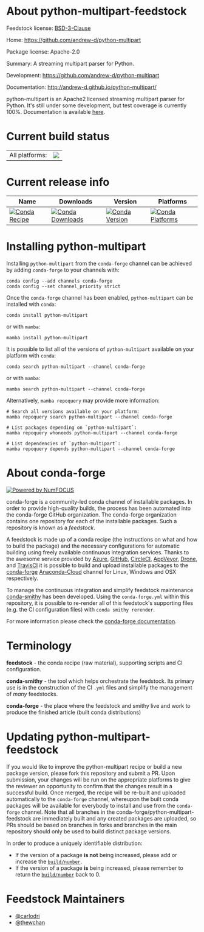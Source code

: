 About python-multipart-feedstock
================================

Feedstock license: [BSD-3-Clause](https://github.com/conda-forge/python-multipart-feedstock/blob/main/LICENSE.txt)

Home: https://github.com/andrew-d/python-multipart

Package license: Apache-2.0

Summary: A streaming multipart parser for Python.

Development: https://github.com/andrew-d/python-multipart

Documentation: http://andrew-d.github.io/python-multipart/

python-multipart is an Apache2 licensed streaming multipart parser for Python.
It's still under some development, but test coverage is currently 100%.
Documentation is available [here](http://andrew-d.github.io/python-multipart/).


Current build status
====================


<table><tr><td>All platforms:</td>
    <td>
      <a href="https://dev.azure.com/conda-forge/feedstock-builds/_build/latest?definitionId=4826&branchName=main">
        <img src="https://dev.azure.com/conda-forge/feedstock-builds/_apis/build/status/python-multipart-feedstock?branchName=main">
      </a>
    </td>
  </tr>
</table>

Current release info
====================

| Name | Downloads | Version | Platforms |
| --- | --- | --- | --- |
| [![Conda Recipe](https://img.shields.io/badge/recipe-python--multipart-green.svg)](https://anaconda.org/conda-forge/python-multipart) | [![Conda Downloads](https://img.shields.io/conda/dn/conda-forge/python-multipart.svg)](https://anaconda.org/conda-forge/python-multipart) | [![Conda Version](https://img.shields.io/conda/vn/conda-forge/python-multipart.svg)](https://anaconda.org/conda-forge/python-multipart) | [![Conda Platforms](https://img.shields.io/conda/pn/conda-forge/python-multipart.svg)](https://anaconda.org/conda-forge/python-multipart) |

Installing python-multipart
===========================

Installing `python-multipart` from the `conda-forge` channel can be achieved by adding `conda-forge` to your channels with:

```
conda config --add channels conda-forge
conda config --set channel_priority strict
```

Once the `conda-forge` channel has been enabled, `python-multipart` can be installed with `conda`:

```
conda install python-multipart
```

or with `mamba`:

```
mamba install python-multipart
```

It is possible to list all of the versions of `python-multipart` available on your platform with `conda`:

```
conda search python-multipart --channel conda-forge
```

or with `mamba`:

```
mamba search python-multipart --channel conda-forge
```

Alternatively, `mamba repoquery` may provide more information:

```
# Search all versions available on your platform:
mamba repoquery search python-multipart --channel conda-forge

# List packages depending on `python-multipart`:
mamba repoquery whoneeds python-multipart --channel conda-forge

# List dependencies of `python-multipart`:
mamba repoquery depends python-multipart --channel conda-forge
```


About conda-forge
=================

[![Powered by
NumFOCUS](https://img.shields.io/badge/powered%20by-NumFOCUS-orange.svg?style=flat&colorA=E1523D&colorB=007D8A)](https://numfocus.org)

conda-forge is a community-led conda channel of installable packages.
In order to provide high-quality builds, the process has been automated into the
conda-forge GitHub organization. The conda-forge organization contains one repository
for each of the installable packages. Such a repository is known as a *feedstock*.

A feedstock is made up of a conda recipe (the instructions on what and how to build
the package) and the necessary configurations for automatic building using freely
available continuous integration services. Thanks to the awesome service provided by
[Azure](https://azure.microsoft.com/en-us/services/devops/), [GitHub](https://github.com/),
[CircleCI](https://circleci.com/), [AppVeyor](https://www.appveyor.com/),
[Drone](https://cloud.drone.io/welcome), and [TravisCI](https://travis-ci.com/)
it is possible to build and upload installable packages to the
[conda-forge](https://anaconda.org/conda-forge) [Anaconda-Cloud](https://anaconda.org/)
channel for Linux, Windows and OSX respectively.

To manage the continuous integration and simplify feedstock maintenance
[conda-smithy](https://github.com/conda-forge/conda-smithy) has been developed.
Using the ``conda-forge.yml`` within this repository, it is possible to re-render all of
this feedstock's supporting files (e.g. the CI configuration files) with ``conda smithy rerender``.

For more information please check the [conda-forge documentation](https://conda-forge.org/docs/).

Terminology
===========

**feedstock** - the conda recipe (raw material), supporting scripts and CI configuration.

**conda-smithy** - the tool which helps orchestrate the feedstock.
                   Its primary use is in the construction of the CI ``.yml`` files
                   and simplify the management of *many* feedstocks.

**conda-forge** - the place where the feedstock and smithy live and work to
                  produce the finished article (built conda distributions)


Updating python-multipart-feedstock
===================================

If you would like to improve the python-multipart recipe or build a new
package version, please fork this repository and submit a PR. Upon submission,
your changes will be run on the appropriate platforms to give the reviewer an
opportunity to confirm that the changes result in a successful build. Once
merged, the recipe will be re-built and uploaded automatically to the
`conda-forge` channel, whereupon the built conda packages will be available for
everybody to install and use from the `conda-forge` channel.
Note that all branches in the conda-forge/python-multipart-feedstock are
immediately built and any created packages are uploaded, so PRs should be based
on branches in forks and branches in the main repository should only be used to
build distinct package versions.

In order to produce a uniquely identifiable distribution:
 * If the version of a package **is not** being increased, please add or increase
   the [``build/number``](https://docs.conda.io/projects/conda-build/en/latest/resources/define-metadata.html#build-number-and-string).
 * If the version of a package **is** being increased, please remember to return
   the [``build/number``](https://docs.conda.io/projects/conda-build/en/latest/resources/define-metadata.html#build-number-and-string)
   back to 0.

Feedstock Maintainers
=====================

* [@carlodri](https://github.com/carlodri/)
* [@thewchan](https://github.com/thewchan/)

